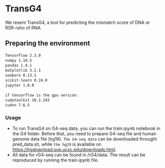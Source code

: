 # TransG4

We resent TransG4, a tool for predicting the mismatch score of DNA or RSR-ratio of RNA. 
<img src="model.jpg" width=0.8>

## Preparing the environment
```
TensorFlow 2.3.0
numpy 1.18.5
pandas 1.4.1
matplotlib 3.2.1
seaborn 0.13.1
scikit-learn 0.24.0
jupyter 1.0.0

if tensorflow is the gpu version:
cudatoolkit 10.1.243
cudnn 7.6.5
```

### Usage

* To run TransG4 on G4-seq data, you can run the train.ipynb notebook in the G4 folder. Before that, you need to prepare G4-seq file and human genome data file (hg19). `The G4-seq data` can be downloaded throught pred_data.sh, while `the hg19` is available on https://hgdownload.soe.ucsc.edu/downloads.html.
* All data for rG4-seq can be found in /rG4/data. The result can be reproduced by running the train.ipynb file.
